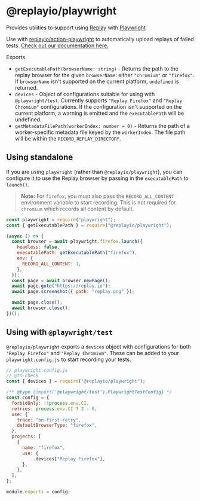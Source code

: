 # @replayio/playwright

Provides utilities to support using [Replay](https://replay.io) with [Playwright](https://playwright.dev)

Use with [replayio/action-playwright](https://github.com/Replayio/action-playwright) to automatically upload replays of failed tests. [Check out our documentation here.](https://docs.replay.io/docs/recording-playwright-b62474b5aadd49e2b0c44a7580b0617e#4f9d9bb360974bf7942f8edae8dcd742)

Exports

- `getExecutablePath(browserName: string)` - Returns the path to the replay browser for the given `browserName`: either `"chromium"` or `"firefox"`. If `browserName` isn't supported on the current platform, `undefined` is returned.
- `devices` - Object of configurations suitable for using with `@playwright/test`. Currently supports `"Replay Firefox"` and `"Replay Chromium"` configurations. If the configuration isn't supported on the current platform, a warning is emitted and the `executablePath` will be undefined.
- `getMetadataFilePath(workerIndex: number = 0)` - Returns the path of a worker-specific metadata file keyed by the `workerIndex`. The file path will be within the `RECORD_REPLAY_DIRECTORY`.

## Using standalone

If you are using `playwright` (rather than `@replayio/playwright`), you can configure it to use the Replay browser by passing in the `executablePath` to `launch()`.

> **Note:** For `firefox`, you must also pass the `RECORD_ALL_CONTENT` environment variable to start recording. This is not required for `chromium` which records all content by default.

```js
const playwright = require("playwright");
const { getExecutablePath } = require("@replayio/playwright");

(async () => {
  const browser = await playwright.firefox.launch({
    headless: false,
    executablePath: getExecutablePath("firefox"),
    env: {
      RECORD_ALL_CONTENT: 1,
    },
  });
  const page = await browser.newPage();
  await page.goto("https://replay.io");
  await page.screenshot({ path: "replay.png" });

  await page.close();
  await browser.close();
})();
```

## Using with `@playwright/test`

`@replayio/playwright` exports a `devices` object with configurations for both `"Replay Firefox"` and `"Replay Chromium"`. These can be added to your `playwright.config.js` to start recording your tests.

```js
// playwright.config.js
// @ts-check
const { devices } = require("@replayio/playwright");

/** @type {import('@playwright/test').PlaywrightTestConfig} */
const config = {
  forbidOnly: !!process.env.CI,
  retries: process.env.CI ? 2 : 0,
  use: {
    trace: "on-first-retry",
    defaultBrowserType: "firefox",
  },
  projects: [
    {
      name: "firefox",
      use: {
        ...devices["Replay Firefox"],
      },
    },
  ],
};

module.exports = config;
```
